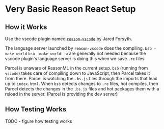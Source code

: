 Very Basic Reason React Setup
=============================

## How it Works

Use the vscode plugin named [`reason-vscode`](https://github.com/jaredly/reason-language-server) by Jared Forsyth.

The language server launched by `reason-vscode` does the compiling. `bsb -make-world` `bsb -make-world -w` are generally not needed because the vscode plugin's language server is doing this when we save `.re` files

Parcel is unaware of ReasonML in the current setup. `bsb` (running from `vscode`) takes care of compiling down to JavaScript, then Parcel takes it from there. Parcel is watching the `.bs.js` files through the imports that lead up to `index.html`. When `bsb` detects changes to `.re` files, hot compiles, then Parcel detects the changes in the `.bs.js` files and hot packages them with a reload in the server. (Parcel is providing the dev server)

## How Testing Works

TODO - figure how testing works